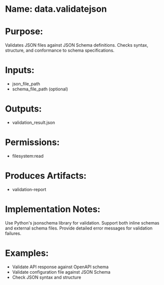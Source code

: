 # Name: data.validatejson

# Purpose:
Validates JSON files against JSON Schema definitions. Checks syntax, structure, and conformance to schema specifications.

# Inputs:
- json_file_path
- schema_file_path (optional)

# Outputs:
- validation_result.json

# Permissions:
- filesystem:read

# Produces Artifacts:
- validation-report

# Implementation Notes:
Use Python's jsonschema library for validation. Support both inline schemas and external schema files. Provide detailed error messages for validation failures.

# Examples:
- Validate API response against OpenAPI schema
- Validate configuration file against JSON Schema
- Check JSON syntax and structure
